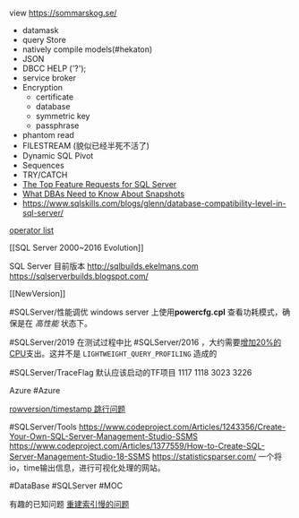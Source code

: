 
view
https://sommarskog.se/



- datamask 
- query Store
- natively compile models(#hekaton)
- JSON
- DBCC HELP ('?');
- service broker
- Encryption
	- certificate
	- database
	- symmetric key
	- passphrase
- phantom read
- FILESTREAM   (貌似已经半死不活了)
- Dynamic SQL Pivot
- Sequences
- TRY/CATCH
- [The Top Feature Requests for SQL Server](https://www.brentozar.com/archive/2022/05/the-top-feature-requests-for-sql-server/)
- [What DBAs Need to Know About Snapshots](https://www.brentozar.com/archive/2022/04/what-dbas-need-to-know-about-snapshots/)
- https://www.sqlskills.com/blogs/glenn/database-compatibility-level-in-sql-server/


[operator list](https://sqlserverfast.com/epr/operator-list/)


[[SQL Server 2000~2016 Evolution]]

SQL Server 目前版本
http://sqlbuilds.ekelmans.com 
https://sqlserverbuilds.blogspot.com/ 

[[NewVersion]]



#SQLServer/性能调优
windows server 上使用**powercfg.cpl** 查看功耗模式，确保是在 _高性能_ 状态下。

#SQLServer/2019  在测试过程中比 #SQLServer/2016 ，大约需要[增加20%的CPU](https://www.brentozar.com/archive/2023/03/is-sql-server-2019-more-cpu-intensive-than-sql-server-2016/)支出。这并不是 `LIGHTWEIGHT_QUERY_PROFILING` 造成的 

#SQLServer/TraceFlag
默认应该启动的TF项目
1117
1118
3023
3226


Azure #Azure

[rowversion/timestamp 跳行问题](https://blog.sqlxdetails.com/rowversion-timestamp-skipping-rows-problem/)


#SQLServer/Tools
https://www.codeproject.com/Articles/1243356/Create-Your-Own-SQL-Server-Management-Studio-SSMS
https://www.codeproject.com/Articles/1377559/How-to-Create-SQL-Server-Management-Studio-18-SSMS
https://statisticsparser.com/   一个将io，time输出信息，进行可视化处理的网站。



#DataBase #SQLServer #MOC 

有趣的已知问题
[重建索引慢的问题](https://forrestmcdaniel.com/2023/06/)

